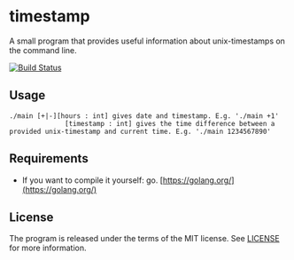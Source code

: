 # timestamp

A small program that provides useful information about unix-timestamps on the command line.

[![Build Status](https://travis-ci.org/piezzo/timestamp.svg?branch=master)](https://travis-ci.org/piezzo/timestamp)

## Usage

```
./main [+|-][hours : int] gives date and timestamp. E.g. './main +1'
              [timestamp : int] gives the time difference between a provided unix-timestamp and current time. E.g. './main 1234567890'
```


## Requirements

* If you want to compile it yourself: go. [https://golang.org/](https://golang.org/)

## License

The program is released under the terms of the MIT license. See [LICENSE](LICENSE) for more information.
